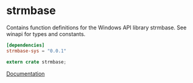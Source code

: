 # strmbase #
Contains function definitions for the Windows API library strmbase. See winapi for types and constants.

```toml
[dependencies]
strmbase-sys = "0.0.1"
```

```rust
extern crate strmbase;
```

[Documentation](https://retep998.github.io/doc/winapi/strmbase/)
